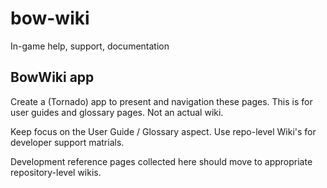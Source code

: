 # bow-wiki

In-game help, support, documentation

## BowWiki app

Create a (Tornado) app to present and navigation these pages. This is for user guides and glossary pages. Not an actual wiki.

Keep focus on the User Guide / Glossary aspect. Use repo-level Wiki's for developer support matrials. 

Development reference pages collected here should move to appropriate repository-level wikis.
